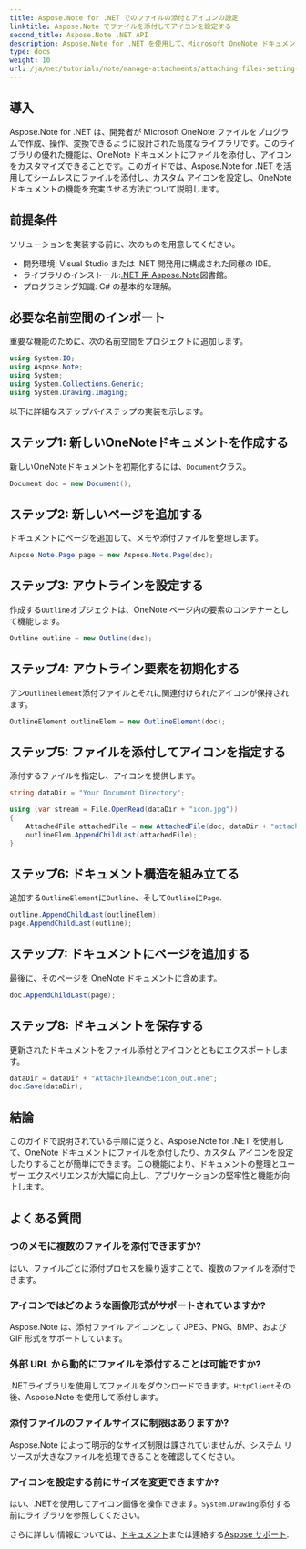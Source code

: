 ```yaml
---
title: Aspose.Note for .NET でのファイルの添付とアイコンの設定
linktitle: Aspose.Note でファイルを添付してアイコンを設定する
second_title: Aspose.Note .NET API
description: Aspose.Note for .NET を使用して、Microsoft OneNote ドキュメントにファイルを添付し、カスタム アイコンを設定する方法を段階的に学習します。シームレスなドキュメント管理とカスタマイズ機能を使用して、.NET アプリケーションを強化します。
type: docs
weight: 10
url: /ja/net/tutorials/note/manage-attachments/attaching-files-setting-icons/
---
```

## 導入

Aspose.Note for .NET は、開発者が Microsoft OneNote ファイルをプログラムで作成、操作、変換できるように設計された高度なライブラリです。このライブラリの優れた機能は、OneNote ドキュメントにファイルを添付し、アイコンをカスタマイズできることです。このガイドでは、Aspose.Note for .NET を活用してシームレスにファイルを添付し、カスタム アイコンを設定し、OneNote ドキュメントの機能を充実させる方法について説明します。

## 前提条件

ソリューションを実装する前に、次のものを用意してください。

- 開発環境: Visual Studio または .NET 開発用に構成された同様の IDE。
- ライブラリのインストール:[.NET 用 Aspose.Note](https://releases.aspose.com/words/net/)図書館。
- プログラミング知識: C# の基本的な理解。

## 必要な名前空間のインポート

重要な機能のために、次の名前空間をプロジェクトに追加します。

```csharp
using System.IO;
using Aspose.Note;
using System;
using System.Collections.Generic;
using System.Drawing.Imaging;
```

以下に詳細なステップバイステップの実装を示します。

## ステップ1: 新しいOneNoteドキュメントを作成する

新しいOneNoteドキュメントを初期化するには、`Document`クラス。

```csharp
Document doc = new Document();
```

## ステップ2: 新しいページを追加する

ドキュメントにページを追加して、メモや添付ファイルを整理します。

```csharp
Aspose.Note.Page page = new Aspose.Note.Page(doc);
```

## ステップ3: アウトラインを設定する

作成する`Outline`オブジェクトは、OneNote ページ内の要素のコンテナーとして機能します。

```csharp
Outline outline = new Outline(doc);
```

## ステップ4: アウトライン要素を初期化する

アン`OutlineElement`添付ファイルとそれに関連付けられたアイコンが保持されます。

```csharp
OutlineElement outlineElem = new OutlineElement(doc);
```

## ステップ5: ファイルを添付してアイコンを指定する

添付するファイルを指定し、アイコンを提供します。

```csharp
string dataDir = "Your Document Directory";

using (var stream = File.OpenRead(dataDir + "icon.jpg"))
{
    AttachedFile attachedFile = new AttachedFile(doc, dataDir + "attachment.txt", stream, ImageFormat.Jpeg);
    outlineElem.AppendChildLast(attachedFile);
}
```

## ステップ6: ドキュメント構造を組み立てる

追加する`OutlineElement`に`Outline`、そして`Outline`に`Page`.

```csharp
outline.AppendChildLast(outlineElem);
page.AppendChildLast(outline);
```

## ステップ7: ドキュメントにページを追加する

最後に、そのページを OneNote ドキュメントに含めます。

```csharp
doc.AppendChildLast(page);
```

## ステップ8: ドキュメントを保存する

更新されたドキュメントをファイル添付とアイコンとともにエクスポートします。

```csharp
dataDir = dataDir + "AttachFileAndSetIcon_out.one";
doc.Save(dataDir);
```

## 結論

このガイドで説明されている手順に従うと、Aspose.Note for .NET を使用して、OneNote ドキュメントにファイルを添付したり、カスタム アイコンを設定したりすることが簡単にできます。この機能により、ドキュメントの整理とユーザー エクスペリエンスが大幅に向上し、アプリケーションの堅牢性と機能が向上します。

## よくある質問

### つのメモに複数のファイルを添付できますか?
はい、ファイルごとに添付プロセスを繰り返すことで、複数のファイルを添付できます。

### アイコンではどのような画像形式がサポートされていますか?
Aspose.Note は、添付ファイル アイコンとして JPEG、PNG、BMP、および GIF 形式をサポートしています。

### 外部 URL から動的にファイルを添付することは可能ですか?
 .NETライブラリを使用してファイルをダウンロードできます。`HttpClient`その後、Aspose.Note を使用して添付します。

### 添付ファイルのファイルサイズに制限はありますか?
Aspose.Note によって明示的なサイズ制限は課されていませんが、システム リソースが大きなファイルを処理できることを確認してください。

### アイコンを設定する前にサイズを変更できますか?
はい、.NETを使用してアイコン画像を操作できます。`System.Drawing`添付する前にライブラリを参照してください。

さらに詳しい情報については、[ドキュメント](https://reference.aspose.com/words/net/)または連絡する[Aspose サポート](https://forum.aspose.com/c/words/8).